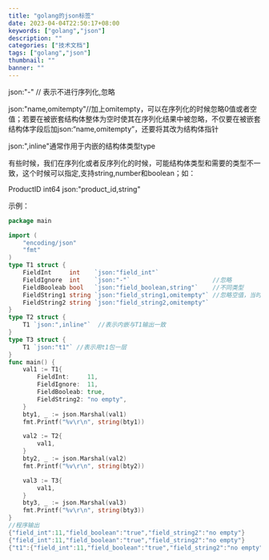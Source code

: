 ```yaml
---
title: "golang的json标签"
date: 2023-04-04T22:50:17+08:00
keywords: ["golang","json"]
description: ""
categories: ["技术文档"]
tags: ["golang","json"]
thumbnail: ""
banner: ""
---
```


json:"-" // 表示不进行序列化,忽略

json:"name,omitempty"//加上omitempty，可以在序列化的时候忽略0值或者空值；若要在被嵌套结构体整体为空时使其在序列化结果中被忽略，不仅要在被嵌套结构体字段后加json:“name,omitempty”，还要将其改为结构体指针

json:",inline"通常作用于内嵌的结构体类型type

有些时候，我们在序列化或者反序列化的时候，可能结构体类型和需要的类型不一致，这个时候可以指定,支持string,number和boolean；如：

ProductID int64 json:"product_id,string"

示例：
```go
package main

import (
	"encoding/json"
	"fmt"
)
type T1 struct {
	FieldInt     int    `json:"field_int"`
	FieldIgnore  int    `json:"-"`                       //忽略
	FieldBooleab bool   `json:"field_boolean,string"`    //不同类型
	FieldString1 string `json:"field_string1,omitempty"` //忽略空值，当时复合结构时为要为指针类型
	FieldString2 string `json:"field_string2,omitempty"`
}
type T2 struct {
	T1 `json:",inline"`  //表示内嵌与T1输出一致
}
type T3 struct {
	T1 `json:"t1"` //表示用t1包一层
}
func main() {
	val1 := T1{
		FieldInt:     11,
		FieldIgnore:  11,
		FieldBooleab: true,
		FieldString2: "no empty",
	}
	bty1, _ := json.Marshal(val1)
	fmt.Printf("%v\r\n", string(bty1))

	val2 := T2{
		val1,
	}
	bty2, _ := json.Marshal(val2)
	fmt.Printf("%v\r\n", string(bty2))

	val3 := T3{
		val1,
	}
	bty3, _ := json.Marshal(val3)
	fmt.Printf("%v\r\n", string(bty3))
}
//程序输出
{"field_int":11,"field_boolean":"true","field_string2":"no empty"}
{"field_int":11,"field_boolean":"true","field_string2":"no empty"}
{"t1":{"field_int":11,"field_boolean":"true","field_string2":"no empty"}}
```